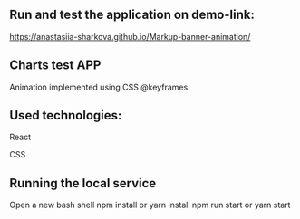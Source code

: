 ## Run and test the application on demo-link:
https://anastasiia-sharkova.github.io/Markup-banner-animation/


## Charts test APP
Animation implemented using CSS @keyframes.


## Used technologies:
React

CSS 


## Running the local service
Open a new bash shell
npm install or yarn install
npm run start or yarn start
